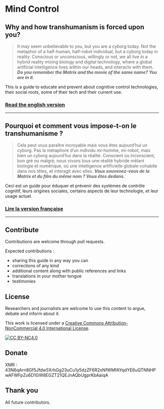 # Mind Control

## Why and how transhumanism is forced upon you?

> It may seem unbelievable to you, but you are a cyborg today. Not the metaphor of a half-human, half-robot individual, but a cyborg today in reality. Conscious or unconscious, willingly or not, we all live in a hybrid reality mixing biology and digital technology, where a global artificial intelligence lives within our heads, and interacts with them. ***Do you remember the Matrix and the movie of the same name? You are in it.***

This is a guide to educate and prevent about cognitive control technologies, their social roots, some of their tech and their current use.

### [Read the english version](2021-Mind_Control-EN.md)
---

## Pourquoi et comment vous impose-t-on le transhumanisme ? 

> Cela peut vous paraître incroyable mais vous êtes aujourd’hui un cyborg. Pas la métaphore d’un individu mi-homme, mi-robot, mais bien un cyborg aujourd’hui dans la réalité. Conscient ou inconscient, bon gré ou malgré, nous vivons tous une réalité hybride mêlant biologie et numérique, où une intelligence artificielle globale cohabite dans nos têtes, et interagit avec elles. ***Vous souvenez-vous de la Matrix et du film du même nom ? Vous êtes dedans.***

Ceci est un guide pour éduquer et prévenir des systèmes de contrôle cognitif, leurs origines sociales, certains aspects de leur technologie, et leur usage actuel.

### [Lire la version française](2021-Mind_Control-FR.md)

---

## Contribute

Contributions are welcome through pull requests.

Expected contributions :
- sharing this guide in any way you can
- corrections of any kind
- additional content along with public references and links
- translations in your mother tongue
- testimonies

## License

Researchers and journalists are welcome to use this content to argue, debate and inform about it.

This work is licensed under a [Creative Commons Attribution-NonCommercial 4.0 International License][cc-by-nc].

[![CC BY-NC4.0][cc-by-nc-shield]][cc-by-nc]

[cc-by-nc]: http://creativecommons.org/licenses/by-nc/4.0/
[cc-by-nc-image]: https://i.creativecommons.org/l/by-nc/4.0/88x31.png
[cc-by-nc-shield]: https://i.creativecommons.org/l/by-nc/4.0/88x31.png

## Donate

XMR : 43N6qArn8Gf5Jfdw5XrhGg23uCu1y5dzZF6R2xNfWMfAYqdYE6uQTNNHPwAFWFpZu6D1GW8EGZT21QEJnAQbUgprKbAaiqA

## Thank you

All future contributors.